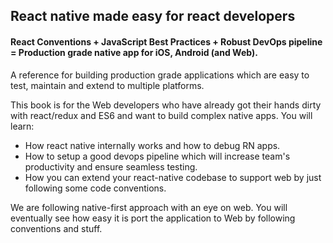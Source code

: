 ## React native made easy for react developers

#### React Conventions + JavaScript Best Practices + Robust DevOps pipeline = Production grade native app for iOS, Android (and Web).


A reference for building production grade applications which are easy to test, maintain and extend to multiple platforms.

This book is for the Web developers who have already got their hands dirty with react/redux and ES6 and want to build complex native apps. You will learn:
- How react native internally works and how to debug RN apps.
- How to setup a good devops pipeline which will increase team's productivity and ensure seamless testing.
- How you can extend your react-native codebase to support web by just following some code conventions.




We are following native-first approach with an eye on web. You will eventually see how easy it is port the application to Web by following conventions and stuff.

